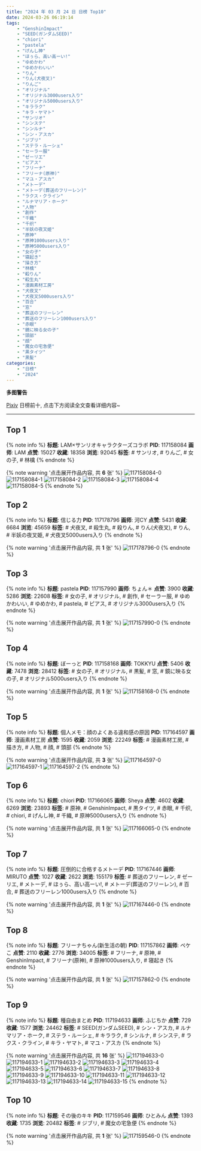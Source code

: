 ```yaml
---
title: "2024 年 03 月 24 日 日榜 Top10"
date: 2024-03-26 06:19:14
tags:
    - "GenshinImpact"
    - "SEED(ガンダムSEED)"
    - "chiori"
    - "pastela"
    - "げんし神"
    - "ほぅら、高い高ーい!"
    - "ゆめかわ"
    - "ゆめかわいい"
    - "りん"
    - "りん(犬夜叉)"
    - "りんご"
    - "オリジナル"
    - "オリジナル3000users入り"
    - "オリジナル5000users入り"
    - "キララク"
    - "キラ・ヤマト"
    - "サンリオ"
    - "シンステ"
    - "シンルナ"
    - "シン・アスカ"
    - "ジブリ"
    - "ステラ・ルーシェ"
    - "セーラー服"
    - "ゼーリエ"
    - "ピアス"
    - "フリーナ"
    - "フリーナ(原神)"
    - "マユ・アスカ"
    - "メトーデ"
    - "メトーデ(葬送のフリーレン)"
    - "ラクス・クライン"
    - "ルナマリア・ホーク"
    - "人物"
    - "創作"
    - "千織"
    - "千织"
    - "半妖の夜叉姫"
    - "原神"
    - "原神1000users入り"
    - "原神5000users入り"
    - "女の子"
    - "寝起き"
    - "描き方"
    - "林檎"
    - "殺りん"
    - "殺生丸"
    - "漫画素材工房"
    - "犬夜叉"
    - "犬夜叉5000users入り"
    - "百合"
    - "窓"
    - "葬送のフリーレン"
    - "葬送のフリーレン1000users入り"
    - "赤眼"
    - "鏡に映る女の子"
    - "頭部"
    - "顔"
    - "魔女の宅急便"
    - "黒タイツ"
    - "黒髪"
categories:
    - "日榜"
    - "2024"
---
```


<i class="fa fa-triangle-exclamation"></i>**多图警告**<i class="fa fa-triangle-exclamation"></i>

[Pixiv](https://www.pixiv.net/) 日榜前十, 点击下方阅读全文查看详细内容~

<!-- more -->

---

## Top 1

{% note info %}
**标题**: LAM×サンリオキャラクターズコラボ
**PID**: 117158084 **画师**: LAM
**点赞**: 15027 **收藏**: 18358 **浏览**: 92045
**标签**: # サンリオ, # りんご, # 女の子, # 林檎
{% endnote %}

{% note warning '点击展开作品内容, 共 **6** 张' %}
![117158084-0](https://i.pixiv.re/img-original/img/2024/03/23/00/02/18/117158084_p0.jpg)
![117158084-1](https://i.pixiv.re/img-original/img/2024/03/23/00/02/18/117158084_p1.jpg)
![117158084-2](https://i.pixiv.re/img-original/img/2024/03/23/00/02/18/117158084_p2.jpg)
![117158084-3](https://i.pixiv.re/img-original/img/2024/03/23/00/02/18/117158084_p3.jpg)
![117158084-4](https://i.pixiv.re/img-original/img/2024/03/23/00/02/18/117158084_p4.jpg)
![117158084-5](https://i.pixiv.re/img-original/img/2024/03/23/00/02/18/117158084_p5.jpg)
{% endnote %}

## Top 2

{% note info %}
**标题**: 信じる力
**PID**: 117178796 **画师**: 河CY
**点赞**: 5431 **收藏**: 6684 **浏览**: 45659
**标签**: # 犬夜叉, # 殺生丸, # 殺りん, # りん(犬夜叉), # りん, # 半妖の夜叉姫, # 犬夜叉5000users入り
{% endnote %}

{% note warning '点击展开作品内容, 共 **1** 张' %}
![117178796-0](https://i.pixiv.re/img-original/img/2024/03/23/18/23/36/117178796_p0.jpg)
{% endnote %}

## Top 3

{% note info %}
**标题**: pastela
**PID**: 117157990 **画师**: ちょん＊
**点赞**: 3900 **收藏**: 5286 **浏览**: 22608
**标签**: # 女の子, # オリジナル, # 創作, # セーラー服, # ゆめかわいい, # ゆめかわ, # pastela, # ピアス, # オリジナル3000users入り
{% endnote %}

{% note warning '点击展开作品内容, 共 **1** 张' %}
![117157990-0](https://i.pixiv.re/img-original/img/2024/03/23/00/01/12/117157990_p0.png)
{% endnote %}

## Top 4

{% note info %}
**标题**: ぼーっと
**PID**: 117158168 **画师**: TOKKYU
**点赞**: 5406 **收藏**: 7478 **浏览**: 28412
**标签**: # 女の子, # オリジナル, # 黒髪, # 窓, # 鏡に映る女の子, # オリジナル5000users入り
{% endnote %}

{% note warning '点击展开作品内容, 共 **1** 张' %}
![117158168-0](https://i.pixiv.re/img-original/img/2024/03/23/00/05/41/117158168_p0.jpg)
{% endnote %}

## Top 5

{% note info %}
**标题**: 個人メモ：顔のよくある違和感の原因
**PID**: 117164597 **画师**: 漫画素材工房
**点赞**: 1595 **收藏**: 2059 **浏览**: 22249
**标签**: # 漫画素材工房, # 描き方, # 人物, # 顔, # 頭部
{% endnote %}

{% note warning '点击展开作品内容, 共 **3** 张' %}
![117164597-0](https://i.pixiv.re/img-original/img/2024/03/23/06/00/11/117164597_p0.jpg)
![117164597-1](https://i.pixiv.re/img-original/img/2024/03/23/06/00/11/117164597_p1.jpg)
![117164597-2](https://i.pixiv.re/img-original/img/2024/03/23/06/00/11/117164597_p2.jpg)
{% endnote %}

## Top 6

{% note info %}
**标题**: chiori
**PID**: 117166065 **画师**: Sheya
**点赞**: 4602 **收藏**: 6269 **浏览**: 23893
**标签**: # 原神, # GenshinImpact, # 黒タイツ, # 赤眼, # 千织, # chiori, # げんし神, # 千織, # 原神5000users入り
{% endnote %}

{% note warning '点击展开作品内容, 共 **1** 张' %}
![117166065-0](https://i.pixiv.re/img-original/img/2024/03/23/07/59/50/117166065_p0.jpg)
{% endnote %}

## Top 7

{% note info %}
**标题**: 圧倒的に合格するメトーデ
**PID**: 117167446 **画师**: MIRUTO
**点赞**: 1027 **收藏**: 2622 **浏览**: 155179
**标签**: # 葬送のフリーレン, # ゼーリエ, # メトーデ, # ほぅら、高い高ーい!, # メトーデ(葬送のフリーレン), # 百合, # 葬送のフリーレン1000users入り
{% endnote %}

{% note warning '点击展开作品内容, 共 **1** 张' %}
![117167446-0](https://i.pixiv.re/img-original/img/2024/03/23/09/30/00/117167446_p0.jpg)
{% endnote %}

## Top 8

{% note info %}
**标题**: フリーナちゃん(新生活の朝)
**PID**: 117157862 **画师**: ペケこ
**点赞**: 2110 **收藏**: 2776 **浏览**: 34005
**标签**: # フリーナ, # 原神, # GenshinImpact, # フリーナ(原神), # 原神1000users入り, # 寝起き
{% endnote %}

{% note warning '点击展开作品内容, 共 **1** 张' %}
![117157862-0](https://i.pixiv.re/img-original/img/2024/03/23/00/00/26/117157862_p0.png)
{% endnote %}

## Top 9

{% note info %}
**标题**: 種自由まとめ
**PID**: 117194633 **画师**: ふじちか
**点赞**: 729 **收藏**: 1577 **浏览**: 24462
**标签**: # SEED(ガンダムSEED), # シン・アスカ, # ルナマリア・ホーク, # ステラ・ルーシェ, # キララク, # シンルナ, # シンステ, # ラクス・クライン, # キラ・ヤマト, # マユ・アスカ
{% endnote %}

{% note warning '点击展开作品内容, 共 **16** 张' %}
![117194633-0](https://i.pixiv.re/img-original/img/2024/03/24/02/51/02/117194633_p0.png)
![117194633-1](https://i.pixiv.re/img-original/img/2024/03/24/02/51/02/117194633_p1.png)
![117194633-2](https://i.pixiv.re/img-original/img/2024/03/24/02/51/02/117194633_p2.png)
![117194633-3](https://i.pixiv.re/img-original/img/2024/03/24/02/51/02/117194633_p3.png)
![117194633-4](https://i.pixiv.re/img-original/img/2024/03/24/02/51/02/117194633_p4.png)
![117194633-5](https://i.pixiv.re/img-original/img/2024/03/24/02/51/02/117194633_p5.png)
![117194633-6](https://i.pixiv.re/img-original/img/2024/03/24/02/51/02/117194633_p6.png)
![117194633-7](https://i.pixiv.re/img-original/img/2024/03/24/02/51/02/117194633_p7.png)
![117194633-8](https://i.pixiv.re/img-original/img/2024/03/24/02/51/02/117194633_p8.png)
![117194633-9](https://i.pixiv.re/img-original/img/2024/03/24/02/51/02/117194633_p9.png)
![117194633-10](https://i.pixiv.re/img-original/img/2024/03/24/02/51/02/117194633_p10.png)
![117194633-11](https://i.pixiv.re/img-original/img/2024/03/24/02/51/02/117194633_p11.png)
![117194633-12](https://i.pixiv.re/img-original/img/2024/03/24/02/51/02/117194633_p12.png)
![117194633-13](https://i.pixiv.re/img-original/img/2024/03/24/02/51/02/117194633_p13.png)
![117194633-14](https://i.pixiv.re/img-original/img/2024/03/24/02/51/02/117194633_p14.png)
![117194633-15](https://i.pixiv.re/img-original/img/2024/03/24/02/51/02/117194633_p15.png)
{% endnote %}

## Top 10

{% note info %}
**标题**: その後のキキ
**PID**: 117159546 **画师**: ひとみん
**点赞**: 1393 **收藏**: 1735 **浏览**: 20482
**标签**: # ジブリ, # 魔女の宅急便
{% endnote %}

{% note warning '点击展开作品内容, 共 **1** 张' %}
![117159546-0](https://i.pixiv.re/img-original/img/2024/03/23/00/41/44/117159546_p0.jpg)
{% endnote %}
